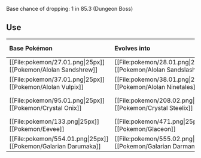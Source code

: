 Base chance of dropping: 1 in 85.3 (Dungeon Boss)

## Use
Base Pokémon |Evolves into |Available in
:---|:---|:---
[[File:pokemon/27.01.png\|25px]] [[Pokemon/Alolan Sandshrew]]  | [[File:pokemon/28.01.png\|25px]] [[Pokemon/Alolan Sandslash]] |Alola onward
[[File:pokemon/37.01.png\|25px]] [[Pokemon/Alolan Vulpix]]  | [[File:pokemon/38.01.png\|25px]] [[Pokemon/Alolan Ninetales]] |Alola onward
[[File:pokemon/95.01.png\|25px]] [[Pokemon/Crystal Onix]]  | [[File:pokemon/208.02.png\|25px]] [[Pokemon/Crystal Steelix]] |Sevii 4567 onward
[[File:pokemon/133.png\|25px]] [[Pokemon/Eevee]]  | [[File:pokemon/471.png\|25px]] [[Pokemon/Glaceon]] | Galar only
[[File:pokemon/554.01.png\|25px]] [[Pokemon/Galarian Darumaka]]  | [[File:pokemon/555.02.png\|25px]] [[Pokemon/Galarian Darmanitan]] | Galar onward